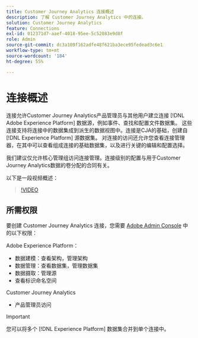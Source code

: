 ```yaml
---
title: Customer Journey Analytics 连接概述
description: 了解 Customer Journey Analytics 中的连接。
solution: Customer Journey Analytics
feature: Connections
exl-id: 012371d7-aaef-4018-95ee-5c52083e9d8f
role: Admin
source-git-commit: dc3a109f162adfe48f621ba3ece95fedead3c6e1
workflow-type: tm+mt
source-wordcount: '184'
ht-degree: 55%

---
```


# 连接概述

连接允许Customer Journey Analytics产品管理员与其他用户建立连接 [!DNL Adobe Experience Platform] 数据源，例如事件、查找和配置文件数据集。 这些连接支持将连接中的数据集成到派生的数据视图中。连接是CJA的基础，创建自 [!DNL Experience Platform] 源数据集。 对连接的访问还允许您查看连接管理器，在其中可以查看组成连接的基础数据集，以及进行关键的编辑和配置选择。

我们建议仅允许核心管理组访问连接管理。连接级别的配置与用于Customer Journey Analytics数据的卷分配的合同有关。

以下是一段视频概述：

>[!VIDEO](https://video.tv.adobe.com/v/35111/?quality=12&learn=on)

## 所需权限

要创建 Customer Journey Analytics 连接，您需要 [Adobe Admin Console](https://helpx.adobe.com/enterprise/admin-guide.html/enterprise/using/manage-permissions-and-roles.ug.html) 中的以下权限：

Adobe Experience Platform：
* 数据建模：查看架构，管理架构
* 数据管理：查看数据集，管理数据集
* 数据摄取：管理源
* 查看标识命名空间

Customer Journey Analytics
* 产品管理员访问

>[!IMPORTANT]
>
>您可以将多个 [!DNL Experience Platform] 数据集合并到单个连接中。
